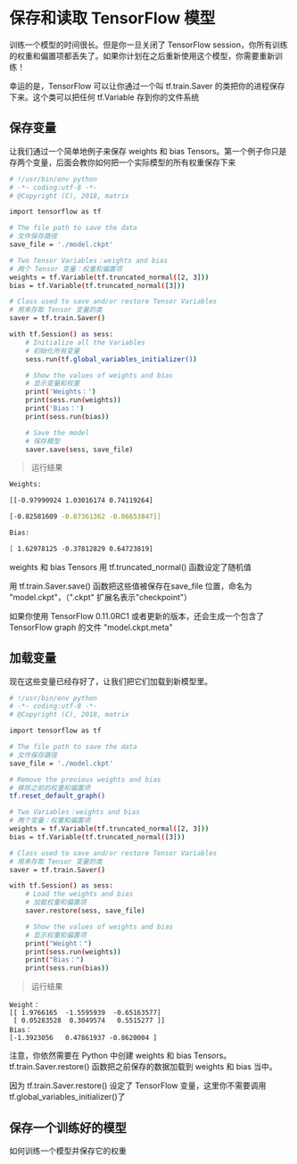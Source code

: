 # 保存和读取 TensorFlow 模型

训练一个模型的时间很长。但是你一旦关闭了 TensorFlow session，你所有训练的权重和偏置项都丢失了。如果你计划在之后重新使用这个模型，你需要重新训练！

幸运的是，TensorFlow 可以让你通过一个叫 tf.train.Saver 的类把你的进程保存下来。这个类可以把任何 tf.Variable 存到你的文件系统

## 保存变量

让我们通过一个简单地例子来保存 weights 和 bias Tensors。第一个例子你只是存两个变量，后面会教你如何把一个实际模型的所有权重保存下来

```bash
# !/usr/bin/env python
# -*- coding:utf-8 -*-
# @Copyright (C), 2018, matrix

import tensorflow as tf

# The file path to save the data
# 文件保存路径
save_file = './model.ckpt'

# Two Tensor Variables：weights and bias
# 两个 Tensor 变量：权重和偏置项
weights = tf.Variable(tf.truncated_normal([2, 3]))
bias = tf.Variable(tf.truncated_normal([3]))

# Class used to save and/or restore Tensor Variables
# 用来存取 Tensor 变量的类
saver = tf.train.Saver()

with tf.Session() as sess:
    # Initialize all the Variables
    # 初始化所有变量
    sess.run(tf.global_variables_initializer())

    # Show the values of weights and bias
    # 显示变量和权重
    print('Weights：')
    print(sess.run(weights))
    print('Bias：')
    print(sess.run(bias))

    # Save the model
    # 保存模型
    saver.save(sess, save_file)
```

>运行结果

```bash
Weights:

[[-0.97990924 1.03016174 0.74119264]

[-0.82581609 -0.07361362 -0.86653847]]

Bias:

[ 1.62978125 -0.37812829 0.64723819]
```

weights 和 bias Tensors 用 tf.truncated_normal() 函数设定了随机值

用 tf.train.Saver.save() 函数把这些值被保存在save_file 位置，命名为 "model.ckpt"，（".ckpt" 扩展名表示"checkpoint"）

如果你使用 TensorFlow 0.11.0RC1 或者更新的版本，还会生成一个包含了 TensorFlow graph 的文件 "model.ckpt.meta"

## 加载变量

现在这些变量已经存好了，让我们把它们加载到新模型里。

```bash
# !/usr/bin/env python
# -*- coding:utf-8 -*-
# @Copyright (C), 2018, matrix

import tensorflow as tf

# The file path to save the data
# 文件保存路径
save_file = './model.ckpt'

# Remove the previous weights and bias
# 移除之前的权重和偏置项
tf.reset_default_graph()

# Two Variables：weights and bias
# 两个变量：权重和偏置项
weights = tf.Variable(tf.truncated_normal([2, 3]))
bias = tf.Variable(tf.truncated_normal([3]))

# Class used to save and/or restore Tensor Variables
# 用来存取 Tensor 变量的类
saver = tf.train.Saver()

with tf.Session() as sess:
    # Load the weights and bias
    # 加载权重和偏置项
    saver.restore(sess, save_file)

    # Show the values of weights and bias
    # 显示权重和偏置项
    print("Weight：")
    print(sess.run(weights))
    print("Bias：")
    print(sess.run(bias))
```

>运行结果

```base
Weight：
[[ 1.9766165  -1.5595939  -0.65163577]
 [ 0.05283528  0.3049574   0.5515277 ]]
Bias：
[-1.3923056   0.47861937 -0.8620004 ]
```

注意，你依然需要在 Python 中创建 weights 和 bias Tensors。tf.train.Saver.restore() 函数把之前保存的数据加载到 weights 和 bias 当中。

因为 tf.train.Saver.restore() 设定了 TensorFlow 变量，这里你不需要调用 tf.global_variables_initializer()了

## 保存一个训练好的模型

如何训练一个模型并保存它的权重

```bash

```
